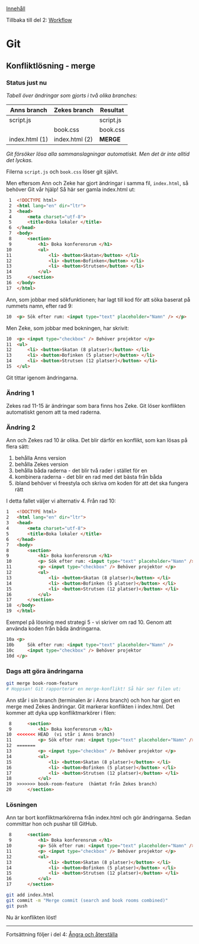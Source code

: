[Innehåll](README.md)

Tillbaka till del 2: [Workflow](git-workflow.md)

# Git

## Konfliktlösning - merge

### Status just nu
*Tabell över ändringar som gjorts i två olika branches:*

|Anns branch    |Zekes branch   |Resultat  |
|---------------|---------------|----------|
|script.js      |               |script.js |
|               |book.css       |book.css  |
|index.html (1) |index.html (2) |**MERGE** |

*Git försöker lösa alla sammanslagningar automatiskt. Men det är inte alltid det lyckas.*

Filerna `script.js` och `book.css` löser git självt.

Men eftersom Ann och Zeke har gjort ändringar i samma fil, `index.html`, så behöver Git vår hjälp! Så här ser gamla index.html ut:

```html
 1	<!DOCTYPE html>
 2	<html lang="en" dir="ltr">
 3	<head>
 4		<meta charset="utf-8">
 5		<title>Boka lokaler </title>
 6	</head>
 7	<body>
 8		<section>
 9			<h1> Boka konferensrum </h1>
10			<ul>
11				<li> <button>Skatan</button> </li>
12				<li> <button>Bofinken</button> </li>
13				<li> <button>Strutsen</button> </li>
14			</ul>
15		</section>
16	</body>
17	</html>
```

Ann, som jobbar med sökfunktionen; har lagt till kod för att söka baserat på rummets namn, efter rad 9:

```html
10  <p> Sök efter rum: <input type="text" placeholder="Namn" /> </p>
```

Men Zeke, som jobbar med bokningen, har skrivit:

```html
10  <p> <input type="checkbox" /> Behöver projektor </p>
11	<ul>
12		<li> <button>Skatan (8 platser)</button> </li>
13		<li> <button>Bofinken (5 platser)</button> </li>
14		<li> <button>Strutsen (12 platser)</button> </li>
15	</ul>
```

Git tittar igenom ändringarna.

### Ändring 1

Zekes rad 11-15 är ändringar som bara finns hos Zeke. Git löser konflikten automatiskt genom att ta med raderna.

### Ändring 2

Ann och Zekes rad 10 är olika. Det blir därför en konflikt, som kan lösas på flera sätt:
1. behålla Anns version
1. behålla Zekes version
1. behålla båda raderna - det blir två rader i stället för en
1. kombinera raderna - det blir en rad med det bästa från båda
1. ibland behöver vi freestyla och skriva om koden för att det ska fungera rätt

I detta fallet väljer vi alternativ 4. Från rad 10:

```html
1	<!DOCTYPE html>
2	<html lang="en" dir="ltr">
3	<head>
4		<meta charset="utf-8">
5		<title>Boka lokaler </title>
6	</head>
7	<body>
8		<section>
9			<h1> Boka konferensrum </h1>
10			<p> Sök efter rum: <input type="text" placeholder="Namn" /> </p>
11 			<p> <input type="checkbox" /> Behöver projektor </p>
12			<ul>
13				<li> <button>Skatan (8 platser)</button> </li>
14				<li> <button>Bofinken (5 platser)</button> </li>
15				<li> <button>Strutsen (12 platser)</button> </li>
16			</ul>
17		</section>
18	</body>
19	</html>
```

Exempel på lösning med strategi 5 - vi skriver om rad 10. Genom att använda koden från båda ändringarna.
```html
10a	<p>
10b		Sök efter rum: <input type="text" placeholder="Namn" />
10c		<input type="checkbox" /> Behöver projektor
10d	</p>
```

### Dags att göra ändringarna

```bash
git merge book-room-feature
# Hoppsan! Git rapporterar en merge-konflikt! Så här ser filen ut:
```

Ann står i sin branch (terminalen är i Anns branch) och hon har gjort en merge med Zekes ändringar. Git markerar konflikten i index.html. Det kommer att dyka upp konfliktmarkörer i filen:

```html
 8		<section>
 9			<h1> Boka konferensrum </h1>
10	<<<<<<< HEAD  (vi står i Anns branch)
11			<p> Sök efter rum: <input type="text" placeholder="Namn" /> </p>
12	=======
13			<p> <input type="checkbox" /> Behöver projektor </p>
14			<ul>
15				<li> <button>Skatan (8 platser)</button> </li>
16				<li> <button>Bofinken (5 platser)</button> </li>
17				<li> <button>Strutsen (12 platser)</button> </li>
18			</ul>
19	>>>>>>> book-room-feature  (hämtat från Zekes branch)
20		</section>
```

### Lösningen

Ann tar bort konfliktmarkörerna från index.html och gör ändringarna. Sedan committar hon och pushar till GitHub.

```html
 8		<section>
 9			<h1> Boka konferensrum </h1>
10			<p> Sök efter rum: <input type="text" placeholder="Namn" /> </p>
11			<p> <input type="checkbox" /> Behöver projektor </p>
12			<ul>
13				<li> <button>Skatan (8 platser)</button> </li>
14				<li> <button>Bofinken (5 platser)</button> </li>
15				<li> <button>Strutsen (12 platser)</button> </li>
16			</ul>
17		</section>
```

```bash
git add index.html
git commit -m "Merge commit (search and book rooms combined)"
git push
```

Nu är konflikten löst!

---

Fortsättning följer i del 4: [Ångra och återställa](git-undo.md)
